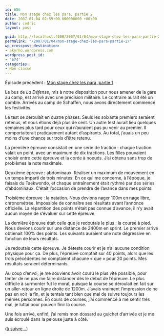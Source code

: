 ```yaml
---
id: 686
title: Mon stage chez les para, partie 2
date: 2007-01-04 02:59:00.000000000 +00:00
author: cedric
layout: post

guid: http://localhost:4000/2007/01/04/mon-stage-chez-les-para-partie-2.html
permalink: "/2007/01/04/mon-stage-chez-les-para-partie-2/"
wp_crosspost_destination:
- akyrho.wordpress.com
wordpress_post_id:
- '674'
categories:
- Non classé
---
```

Épisode précédent : [Mon stage chez les para, partie 1](/blog/2006/12/26/mon-stage-chez-les-para-partie-1/).

Le bus de _La Défense_, mis à notre disposition pour nous amener de la gare au camp, est arrivé avec une précision militaire. Le contraire aurait été un comble. Arrivés au camp de Schaffen, nous avons directement commencé les festivités.

Le test se déroulait en quatre phases. Seuls les soixante premiers seraient retenus, et nous étions déjà plus de cent. Un autre test aurait lieu quelques semaines plus tard pour ceux qui n’auraient pas pu venir au premier. Il comportaiterait pratiquement autant d’aspirants. Au total, j’auais un peu moins d’une chance sur trois d’être retenu.

La première épreuve consistait en une série de traction : chaque traction valait un point, avec un maximum de dix tractions. Les filles pouvaient choisir entre cette épreuve et la corde à noeuds. J’ai obtenu sans trop de problèmes la note maximale.

Deuxième épreuve : abdominaux. Réaliser un maximum de mouvement en un temps imparti de trois minutes. En ce qui me concerne, à l’époque, je faisais du Taekwondo, et chaque entraînement était rythmé par des séries d’abdominaux. C’était l’occasion de prendre de l’avance dans mes points.

Troisième épreuve : la natation. Nous devions nager 100m en nage libre, chronométrée. Impossible de connaître ses résultats avant l’annonce officielle. La répartition des points n’était pas connue d’avance, il n’y avait aucun moyen de s’évaluer sur cette épreuve.

La dernière épreuve était celle que je redoutais le plus : la course à pied. Nous devions courir sur une distance de 2400m en sprint. Le premier arrivé obtienait 100% des points. Les suivants auraient une note dégressive en fonction de leurs résultats.

Je redoutais cette épreuve. Je déteste courir et je n’ai aucune condition physique pour ça. De plus, l’épreuve comptait sur 40 points, alors que les trois précédentes ne comptaient chacune « que » pour 20 points. Mes résultats seraient déterminants.

Au coup d’envoi, je me souviens avoir couru le plus vite possible, pour tenter de ne pas me faire distancer dès le début de l’épreuve. Le plus difficile à surmonter fut le moral, puisque la course se déroulait en fait sur un aller-retour en ligne droite de 1200m. J’avais vraiment l’impression de ne pas en voir la fin, et je tentais tant bien que mal de suivre toujours les mêmes personnes. En cours de courses, j’ai commencé à me sentir très mal, je luttai pour pouvoir finir la course.

Une fois arrivé, enfin!, j’ai remis mon dossard au guichet d’arrivée et je me suis écroulé dans la pelouse juste à côté.

([à suivre…](/blog/2007/01/05/mon-stage-chez-les-para-partie-3/))
